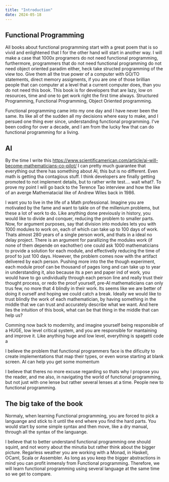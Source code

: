 ```yaml
---
title: "Introduction"
date: 2024-05-18
---
```


## Functional Programming

All books about functional programming start with a great poem that is so vivid and enlightened that
I for the other hand will start in another way. I will make a case that 1000x programers do not need functional programming,
furthermore, programmers that do not need functional programming do not need object oriented paradim either, heck take structed programming of the view too. Give them all the true power of a computer with GO/TO statements, direct memory assigments, if you are one of those brillian people that can computer at a level that a current computer does, than you do not need this book. This book is for developers that are lazy, low on resources, time and one to get work right the first time always.
Structured Programming, Functional Programming, Object Oriented programming.

Functional programming came into my one day and I have never been the same. Its like all of the sudden all my decisions where easy to make, and I persued one thing ever since, understanding functional programming.
I've been coding for over a decade, and I am from the lucky few that can do functional programming for a living.

## AI

By the time I write this <https://www.scientificamerican.com/article/ai-will-become-mathematicians-co-pilot/>
I can pretty much guarantee that everything out there has something about AI, this but is no different.
Even math is getting tha contagious stuff. I think developers are finally getting promoted to not implement details, but to rather write test.... wait what?. To prove my point I will go back to the Terence Tao interview and how the like of an averge Mathematacial like of Andrew Wiles back in 1986.

I want you to live in the life of a Math professional. Imagine you are motivated by the fame and want to takle on of the millenium problems, but these a lot of work to do. Like anything done previously in history, you would like to divide and conquer, reducing the problem to smaller parts. Now, for argument purposes, say that division into modules lets you with 1000 modules to work on, each of which can take up to 100 days of work. Thats almost 280 years of a single person work, and thats in a ideal no delay project. There is an argument for parallizing the modules work (if none of them depende on eachother) one could ask 1000 mathematicians to provide a solution for each module, and effectivelly reducing the time of proof to just 100 days.
However, the problem comes now with the artifact delivered by each person. Pushing more into the the though experiment, each module proof can be thousand of pages long and can take up to year in understanding it, also because its a pen and paper ind of work, you would have to go undividually through each person line and really trust their thought process, or redo the proof yourself, pre-AI mathematicians can only trus few, no more that 4 blindly in their work. Its seems like we are better of doing it ourself and hoping we could catch a break. Ideally we would like to trust blindly the work of each mathematician, by having something in the middle that we can trust and accurately describe what we want. And here lies the intuition of this book, what can be that thing in the middle that can help us?

Comming now back to modernity, and imagine yourself being responsible of a HUGE, low level critical system, and you are responsible for mantaining and improve it. Like anything huge and low level, everything is spagetti code a

I believe the problem that functional programmers face is the dificulty to create implementations that map their types, or even worse starting at blank screen. AI can help you get some momentum

I believe that theres no more excuse regarding so thats why I propose you the reader, and me also, in navigating the world of functional programming, but not just with one lense but rather several lenses at a time. People new to functional programming.

## The big take of the book

Normaly, when learning Functional programming, you are forced to pick a languange and stick to it until the end where you find the hard parts. You would start by some simple syntax and then move, like a dry manual, through all the syntax of the languange.

I believe that to better understand functional programming one should squint, and not worry about the minutia but rather think about the bigger picture. Regarless weather you are working with a Monad, in Haskell, OCaml, Scala or Assembler. As long as you keep the bigger abstractions in mind you can profit inmensly from Functional programming. Therefore, we will learn functional programming using several language at the same time so we get to compare.

